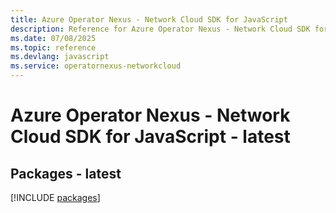 ```yaml
---
title: Azure Operator Nexus - Network Cloud SDK for JavaScript
description: Reference for Azure Operator Nexus - Network Cloud SDK for JavaScript
ms.date: 07/08/2025
ms.topic: reference
ms.devlang: javascript
ms.service: operatornexus-networkcloud
---
```

# Azure Operator Nexus - Network Cloud SDK for JavaScript - latest
## Packages - latest
[!INCLUDE [packages](operator-nexus---network-cloud-index.md)]